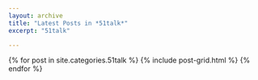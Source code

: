 ```yaml
---
layout: archive
title: "Latest Posts in *51talk*"
excerpt: "51talk"

---
```


<div class="tiles">
{% for post in site.categories.51talk %}
	{% include post-grid.html %}
{% endfor %}
</div><!-- /.tiles -->
